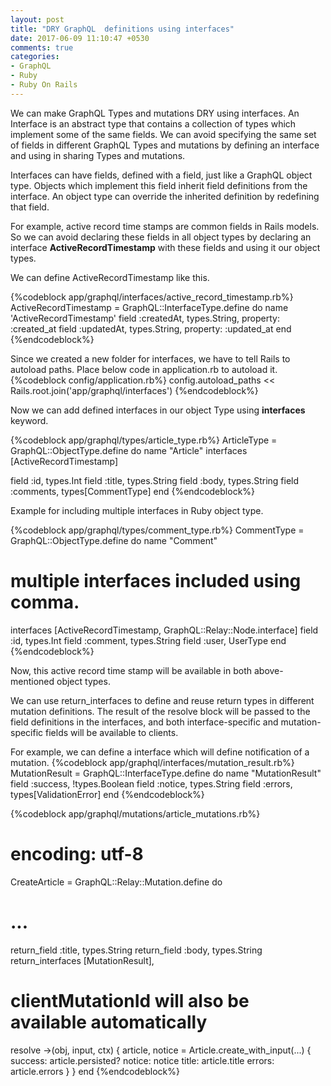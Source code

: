 ```yaml
---
layout: post
title: "DRY GraphQL  definitions using interfaces"
date: 2017-06-09 11:10:47 +0530
comments: true
categories:
- GraphQL
- Ruby
- Ruby On Rails
---
```


<div class='post'>
  <div dir="ltr" style="text-align: left;" trbidi="on">
  <p>We can make GraphQL Types and mutations DRY using interfaces. An Interface is an abstract type that contains a collection of types which implement some of the same fields. We can avoid specifying the same set of fields in different GraphQL Types and mutations by defining an interface and using in sharing Types and mutations.</p>
<p>Interfaces can have fields, defined with a field, just like a GraphQL object type. Objects which implement this field inherit field definitions from the interface. An object type can override the inherited definition by redefining that field.</p>
<p>For example, active record time stamps are common fields in Rails models. So we can avoid declaring these fields in all object types by declaring an interface <strong>ActiveRecordTimestamp</strong> with these fields and using it our object types.</p>
We can define ActiveRecordTimestamp like this.

{%codeblock app/graphql/interfaces/active_record_timestamp.rb%}
ActiveRecordTimestamp = GraphQL::InterfaceType.define do
  name 'ActiveRecordTimestamp'
  field :createdAt, types.String, property: :created_at
  field :updatedAt, types.String, property: :updated_at
end
{%endcodeblock%}

Since we created a new folder for interfaces, we have to tell Rails to autoload paths. Place below code in application.rb to autoload it.
{%codeblock config/application.rb%}
config.autoload_paths << Rails.root.join('app/graphql/interfaces')
{%endcodeblock%}

Now we can add defined interfaces in our object Type using <strong>interfaces</strong> keyword.

{%codeblock app/graphql/types/article_type.rb%}
ArticleType = GraphQL::ObjectType.define do
  name "Article"
  interfaces [ActiveRecordTimestamp]

  field :id, types.Int
  field :title, types.String
  field :body, types.String
  field :comments, types[CommentType]
end
{%endcodeblock%}

Example for including multiple interfaces in Ruby object type.

{%codeblock app/graphql/types/comment_type.rb%}
CommentType = GraphQL::ObjectType.define do
  name "Comment"

  # multiple interfaces included using comma.
  interfaces [ActiveRecordTimestamp, GraphQL::Relay::Node.interface]
  field :id, types.Int
  field :comment, types.String
  field :user, UserType
end
{%endcodeblock%}

Now, this active record time stamp will be available in both above-mentioned object types.

<p>We can use return_interfaces to define and reuse return types in different mutation definitions. The result of the resolve block will be passed to the field definitions in the interfaces, and both interface-specific and mutation-specific fields will be available to clients.</p>

For example, we can define a interface which will define notification of a mutation.
{%codeblock app/graphql/interfaces/mutation_result.rb%}
MutationResult = GraphQL::InterfaceType.define do
  name "MutationResult"
  field :success, !types.Boolean
  field :notice, types.String
  field :errors, types[ValidationError]
end
{%endcodeblock%}


{%codeblock app/graphql/mutations/article_mutations.rb%}
# encoding: utf-8
CreateArticle = GraphQL::Relay::Mutation.define do
  # ...
  return_field :title, types.String
  return_field :body, types.String
  return_interfaces [MutationResult],

  # clientMutationId will also be available automatically
  resolve ->(obj, input, ctx) {
    article, notice = Article.create_with_input(...)
    {
      success: article.persisted?
      notice: notice
      title: article.title
      errors: article.errors
    }
  }
end
{%endcodeblock%}
   </div>
</div>
